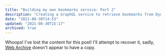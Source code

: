 ```yaml
---
title: "Building my own bookmarks service: Part 2"
description: "Creating a GraphQL service to retrieve bookmarks from DynamoDB"
date: "2021-08-30T14:53"
updated: "2021-08-30T15:17"
archived: true
---
```


Whoops! I've lost the content for this post! I'll attempt to recover it, sadly, [Web Archive](https://web.archive.org/web/2/https://nicholasgriffin.dev/blog/5dd68d54-9dc4-4dc5-9c74-cae872971b17) doesn't appear to have a copy.
